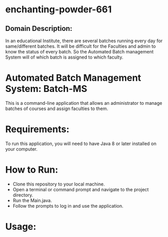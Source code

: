 # enchanting-powder-661
## Domain Description:  
In an educational Institute, there are several batches running every day for  same/different batches. It will be difficult for the Faculties and admin to know the status  of every batch. So the Automated Batch management System will of which batch is  assigned to which faculty.

# Automated Batch Management System: Batch-MS
This is a command-line application that allows an administrator to manage batches of courses and assign faculties to them.


# Requirements:
To run this application, you will need to have Java 8 or later installed on your computer.

# How to Run:
* Clone this repository to your local machine.
* Open a terminal or command prompt and navigate to the project directory.
* Run the Main.java.
* Follow the prompts to log in and use the application.

# Usage:

